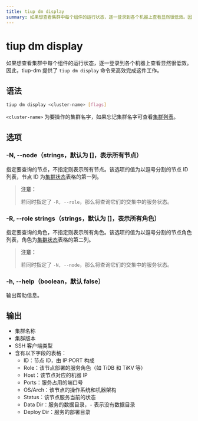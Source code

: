 ```yaml
---
title: tiup dm display
summary: 如果想查看集群中每个组件的运行状态，逐一登录到各个机器上查看显然很低效。因此，tiup-dm 提供了 `tiup dm display` 命令来高效完成这件工作。
---
```


# tiup dm display

如果想查看集群中每个组件的运行状态，逐一登录到各个机器上查看显然很低效。因此，tiup-dm 提供了 `tiup dm display` 命令来高效完成这件工作。

## 语法

```sh
tiup dm display <cluster-name> [flags]
```

`<cluster-name>` 为要操作的集群名字，如果忘记集群名字可查看[集群列表](/tiup/tiup-component-dm-list.md)。

## 选项

### -N, --node（strings，默认为 []，表示所有节点）

指定要查询的节点，不指定则表示所有节点。该选项的值为以逗号分割的节点 ID 列表，节点 ID 为[集群状态](/tiup/tiup-component-dm-display.md)表格的第一列。

> **注意：**
> 
> 若同时指定了 `-R, --role`，那么将查询它们的交集中的服务状态。

### -R, --role strings（strings，默认为 []，表示所有角色）

指定要查询的角色，不指定则表示所有角色。该选项的值为以逗号分割的节点角色列表，角色为[集群状态](/tiup/tiup-component-dm-display.md)表格的第二列。

> **注意：**
> 
> 若同时指定了 `-N, --node`，那么将查询它们的交集中的服务状态。

### -h, --help（boolean，默认 false）

输出帮助信息。

## 输出

- 集群名称
- 集群版本
- SSH 客户端类型
- 含有以下字段的表格：
    - ID：节点 ID，由 IP:PORT 构成
    - Role：该节点部署的服务角色（如 TiDB 和 TiKV 等）
    - Host：该节点对应的机器 IP
    - Ports：服务占用的端口号
    - OS/Arch：该节点的操作系统和机器架构
    - Status：该节点服务当前的状态
    - Data Dir：服务的数据目录，`-` 表示没有数据目录
    - Deploy Dir：服务的部署目录
